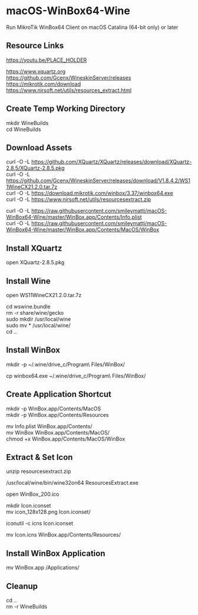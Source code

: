# macOS-WinBox64-Wine
Run MikroTik WinBox64 Client on macOS Catalina (64-bit only) or later


## Resource Links ##
https://youtu.be/PLACE_HOLDER

https://www.xquartz.org<br>
https://github.com/Gcenx/WineskinServer/releases<br>
https://mikrotik.com/download<br>
https://www.nirsoft.net/utils/resources_extract.html<br>


## Create Temp Working Directory ##
mkdir WineBuilds<br>
cd WineBuilds<br>


## Download Assets ##
curl -O -L https://github.com/XQuartz/XQuartz/releases/download/XQuartz-2.8.5/XQuartz-2.8.5.pkg<br>
curl -O -L https://github.com/Gcenx/WineskinServer/releases/download/V1.8.4.2/WS11WineCX21.2.0.tar.7z<br>
curl -O -L https://download.mikrotik.com/winbox/3.37/winbox64.exe<br>
curl -O -L https://www.nirsoft.net/utils/resourcesextract.zip<br>

curl -O -L https://raw.githubusercontent.com/smileymattj/macOS-WinBox64-Wine/master/WinBox.app/Contents/Info.plist<br>
curl -O -L https://raw.githubusercontent.com/smileymattj/macOS-WinBox64-Wine/master/WinBox.app/Contents/MacOS/WinBox<br>


## Install XQuartz
open XQuartz-2.8.5.pkg<br>


## Install Wine ##
open WS11WineCX21.2.0.tar.7z<br>

cd wswine.bundle<br>
rm -r share/wine/gecko<br>
sudo mkdir /usr/local/wine<br>
sudo mv * /usr/local/wine/<br>
cd ..<br>


## Install WinBox ##
mkdir -p ~/.wine/drive_c/Program\ Files/WinBox/<br>

cp winbox64.exe ~/.wine/drive_c/Program\ Files/WinBox/<br>


## Create Application Shortcut ##
mkdir -p WinBox.app/Contents/MacOS<br>
mkdir -p WinBox.app/Contents/Resources<br>

mv Info.plist WinBox.app/Contents/<br>
mv WinBox WinBox.app/Contents/MacOS/<br>
chmod +x WinBox.app/Contents/MacOS/WinBox<br>


## Extract & Set Icon ##
unzip resourcesextract.zip<br>

/usr/local/wine/bin/wine32on64 ResourcesExtract.exe<br>

open WinBox_200.ico<br>

mkdir Icon.iconset<br>
mv icon_128x128.png Icon.iconset/<br>

iconutil -c icns Icon.iconset<br>

mv Icon.icns WinBox.app/Contents/Resources/<br>


## Install WinBox Application ## 
mv WinBox.app /Applications/<br>

## Cleanup ##
cd ..<br>
rm -r WineBuilds<br>
